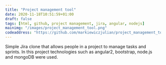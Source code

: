 ```yaml
---
title: "Project management tool"
date: 2020-11-18T10:51:59+01:00
draft: false
tags: [html, github, project management, jira, angular, nodejs]
mainimg: "/images/project_management_tool.png"
codeaddress: "https://github.com/markiewiczjulian/project_management_tool"
---
```


Simple Jira clone that allows people in a project to manage tasks and sprints. In this project technologies such as angular2, bootstrap, node.js and mongoDB were used.
